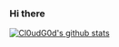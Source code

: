 ### Hi there 

[![Cl0udG0d's github stats](https://github-readme-stats.vercel.app/api?username=Cl0udG0d)](https://github.com/anuraghazra/github-readme-stats)

<!--
**Lencamo/Lencamo** is a ✨ _special_ ✨ repository because its `README.md` (this file) appears on your GitHub profile.

Here are some ideas to get you started:

- 🔭 I’m currently working on ...
- 🌱 I’m currently learning ...
- 👯 I’m looking to collaborate on ...
- 🤔 I’m looking for help with ...
- 💬 Ask me about ...
- 📫 How to reach me: ...
- 😄 Pronouns: ...
- ⚡ Fun fact: ...
-->
